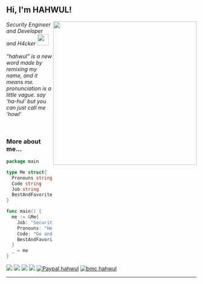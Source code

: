 <h2> Hi, I'm HAHWUL!</h2>
<img align='right' src="https://github-readme-stats.vercel.app/api?username=hahwul&show_icons=true&theme=radical" width="380">
<p><em>Security Engineer and Developer and H4cker <img src="https://media.giphy.com/media/WUlplcMpOCEmTGBtBW/giphy.gif" width="30"><br><br>
  “hahwul” is a new word made by remixing my name, and it means me. pronunciation is a little vague. say ‘ha-hul’ but you can just call me ‘howl’
</em></p>

<br>

### More about me...
```go
package main

type Me struct{
  Pronouns string
  Code string
  Job string
  BestAndFavoriteSkill string
}

func main() {
  me := &Me{
    Job: "Security engineer and Red team that aims for a purple team.",
    Pronouns: "He/Him",
    Code: "Go and Ruby and Everythings",
    BestAndFavoriteSkill: "Web Hacking :D"
  }
  _ = me
}
```

[![](https://img.shields.io/twitter/follow/hahwul?color=gray&logo=twitter&label=%40hahwul&style=flat)](https://twitter.com/hahwul)
[![](https://img.shields.io/github/followers/hahwul?color=gray&label=%40hahwul&logo=GitHub)](https://github.com/hahwul)
[![](https://img.shields.io/github/stars/hahwul?color=gray&logo=GitHub)](https://github.com/hahwul)
[![](https://img.shields.io/badge/-hackerone-black?logo=hackerone&color=gray&style=flat)](https://hackerone.com/hahwul)
[![Paypal hahwul](https://img.shields.io/badge/support-$-ff69b4.svg?style=flat&color=gray&logo=paypal)](https://paypal.me/hahwul)
[![bmc hahwul](https://img.shields.io/badge/support-@-ff69b4.svg?style=flat&color=gray&logo=buy%20me%20a%20coffee)](https://www.buymeacoffee.com/hahwul)

---
